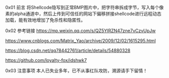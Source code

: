 0x01 前言
将Shellcode隐写到正常BMP图片中，把字符串拆成字节，写入每个像素的alpha通道中，然后上传到可信任的网站下偏移拼接shellcode进行远程动态加载，能有效地增加了免杀性和隐匿性。

0x02 参考链接
https://mp.weixin.qq.com/s/QZ5YlRZN47zne7vCzvUpJw

https://www.cnblogs.com/Matrix_Yao/archive/2009/12/02/1615295.html

https://blog.csdn.net/qq78442761/article/details/54880328

https://github.com/loyalty-fox/idshwk7

0x03 注意事项
本人已失业多年，已不从事红队攻防，溯源请手下留情！

